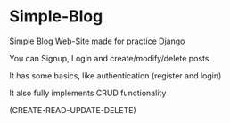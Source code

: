 # Simple-Blog
Simple Blog Web-Site made for practice Django

You can Signup, Login and create/modify/delete posts.

It has some basics, like authentication (register and login)

It also fully implements CRUD functionality

(CREATE-READ-UPDATE-DELETE)
